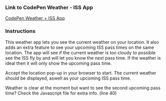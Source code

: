 ### Link to CodePen Weather - ISS App

[CodePen Weather + ISS App](https://codepen.io/RubenPieters/pen/MxzGdr?editors=1010)

### Instructions

This weather app lets you see the current weather on your location. It also adds an extra feature to see your upcoming ISS pass times on the same location.
The app will see if the current weather is too cloudy to possible see the ISS fly by and will let you know the next pass time.
If the weather is ideal then it will only show the upcoming pass time.

Accept the location pop-up in your browser to start.
The current weather should be displayed, aswell as your upcoming ISS pass time.

Weather is clear at the moment but want to see the second upcoming pass time? Check the Javascript file for extra info. (line 40)
